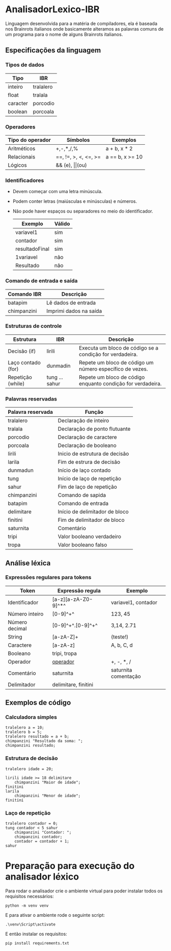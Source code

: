 # AnalisadorLexico-IBR
Linguagem desenvolvida para a matéria de compiladores, ela é baseada nos Brainrots italianos onde basicamente alteramos as palavras comuns de um programa para o nome de alguns Brainrots italianos.
## Especificações da linguagem
### Tipos de dados
|Tipo|IBR|
|---|---|
|inteiro|tralalero|
|float|tralala
|caracter|porcodio|
|boolean|porcoala|
### Operadores
|Tipo do operador|Símbolos|Exemplos|
|---|---|---|
Aritméticos|+,-,*,/,%| a + b, x * 2
Relacionais| ==, !=, >, <, <=, >=| a == b, x >= 10
Lógicos| && (e), \|\|(ou)|
### Identificadores
- Devem começar com uma letra minúscula.
- Podem conter letras (maiúsculas e minúsculas) e números.
- Não pode haver espaços ou separadores no meio do identificador.

    |Exemplo|Válido|
    |---|---|
    |variavel1|sim|
    |contador|sim|
    |resultadoFinal|sim|
    |1variavel|não|
    |Resultado|não|
### Comando de entrada e saída
|Comando IBR|Descrição|
|---|---|
batapim|Lê dados de entrada
chimpanzini|Imprimi dados na saída
### Estruturas de controle
|Estrutura|IBR|Descrição
|---|---|---|
Decisão (if)|lirili|Executa um bloco de código se a condição for verdadeira.
Laço contado (for)|dunmadin|Repete um bloco de código um número específico de vezes.
Repetição (while)|tung ... sahur|Repete um bloco de código enquanto condição for verdadeira.
### Palavras reservadas
Palavra reservada|Função
---|---
tralalero|Declaração de inteiro
tralala|Declaração de ponto flutuante
porcodio|Declaração de caractere
porcoala|Declaração de booleano
lirili|Inicio de estrutura de decisão
larila|Fim de estrura de decisão
dunmadun|Início de laço contado
tung|Início de laço de repetição
sahur|Fim de laço de repetição
chimpanzini|Comando de sapida
batapim|Comando de entrada
delimitare|Início de delimitador de bloco
finitini|Fim de delimitador de bloco
saturnita| Comentário
tripi|Valor booleano verdadeiro
tropa|Valor booleano falso
## Análise léxica
### Expressões regulares para tokens
Token|Expressão regula|Exemplo
---|---|---
Identificador|\[a-z][a-zA-Z0-9]^*^|variavel1, contador
Número inteiro|\[0-9]^+^|123, 45
Número decimal|\[0-9]^+^.\[0-9]^+^|3,14, 2.71
String|[a-zA-Z]+|(teste!)
Caractere|\[a-zA-z]|A, b, C, d
Booleano|tripi, tropa
Operador|[operador](https://github.com/ViniciusVViana/AnalisadorLexico-IBRL?tab=readme-ov-file#Operadores)|+, -, *, /
Comentário|saturnita|saturnita comentação
Delimitador| delimitare, finitini
## Exemplos de código
### Calculadora simples
    tralelero a = 10;
    tralelero b = 5;
    tralelero resultado = a + b;
    chimpanzini "Resultado da soma: ";
    chimpanzini resultado;
### Estrutura de decisão
    tralelero idade = 20;

    lirili idade >= 18 delimitare
        chimpanzini "Maior de idade";
    finitini
    larila
        chimpanzini "Menor de idade";
    finitini
### Laço de repetição
    tralelero contador = 0;
    tung contador < 5 sahur
        chimpanzini "Contador: ";
        chimpanzini contador;
        contador = contador + 1;
    sahur
# Preparação para execução do analisador léxico
Para rodar o analisador crie o ambiente virtual para poder instalar todos os requisitos necessários:
```
python -m venv venv
```
E para ativar o ambiente rode o seguinte script:
```
.\venv\Script\activate
```
E então instalar os requisitos:
```
pip install requirements.txt
```
